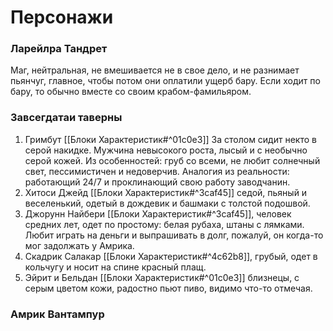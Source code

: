 # Персонажи

### Ларейлра Тандрет
Маг, нейтральная, не вмешивается не в свое дело, и не разнимает пьянчуг, главное, чтобы потом они оплатили ущерб бару. Если ходит по бару, то обычно вместе со своим крабом-фамильяром.

### Завсегдатаи таверны
1. Гримбут [[Блоки Характеристик#^01c0e3]]
	За столом сидит некто в серой накидке. Мужчина невысокого роста, лысый и с необычно серой кожей. Из особенностей: груб со всеми, не любит солнечный свет, 
	пессимистичен и недоверчив. Аналогия из реальности: работающий 24/7 и проклинающий свою работу заводчанин.
2. Хитоси Джейд [[Блоки Характеристик#^3caf45]] седой, пьяный и веселенький, одетый в дождевик и башмаки с толстой подошвой.
3. Джорунн Найбери [[Блоки Характеристик#^3caf45]], человек средних лет, одет по простому: белая рубаха, штаны с лямками. Любит играть на деньги и выпрашивать в долг, пожалуй, он когда-то мог задолжать у Амрика.
4. Скадрик Салакар [[Блоки Характеристик#^4c62b8]], грубый, одет в кольчугу и носит на спине красный плащ.
5. Эйрит и Бельдан [[Блоки Характеристик#^01c0e3]] близнецы, с серым цветом кожи, радостно пьют пиво, видимо что-то отмечая.

### Амрик Вантампур
